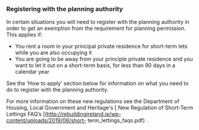 ###  Registering with the planning authority

In certain situations you will need to register with the planning authority in
order to get an exemption from the requirement for planning permission. This
applies if:

  * You rent a room in your principal private residence for short-term lets while you are also occupying it 
  * You are going to be away from your principle private residence and you want to let it out on a short-term basis, for less than 90 days in a calendar year 

See the ‘How to apply’ section below for information on what you need to do to
register with the planning authority.

For more information on these new regulations see the Department of Housing,
Local Government and Heritage's [ New Regulation of Short-Term Lettings FAQ’s
](http://rebuildingireland.ie/wp-content/uploads/2019/06/short-
term_lettings_faqs.pdf) .
